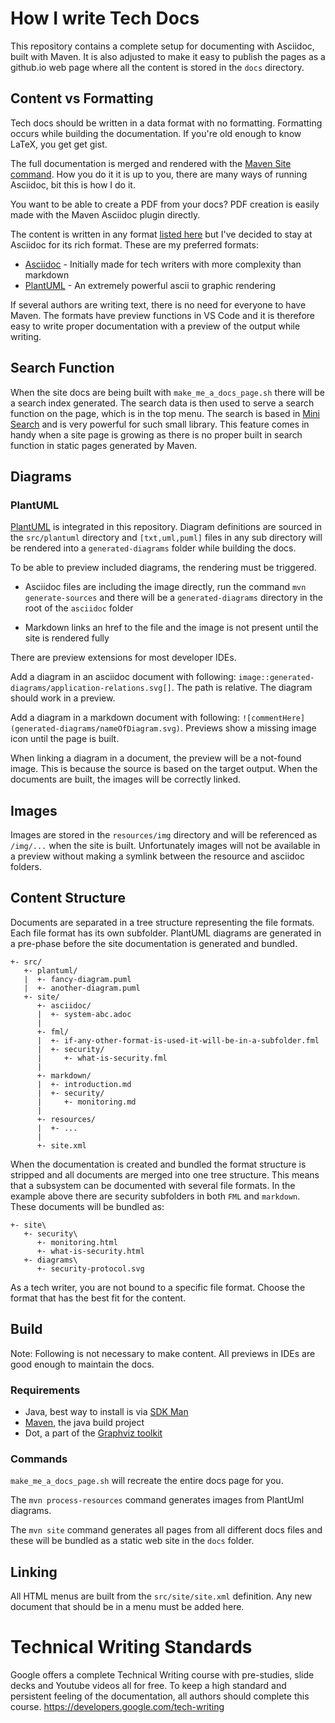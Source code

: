 # How I write Tech Docs

This repository contains a complete setup for documenting with Asciidoc, built with Maven. It is also adjusted to make it easy to publish the pages as a github.io web page where all the content is stored in the `docs` directory.

## Content vs Formatting

Tech docs should be written in a data format with no formatting. Formatting occurs while building the documentation. If you're old enough to know LaTeX, you get get gist.

The full documentation is merged and rendered with the [Maven Site command](https://maven.apache.org/plugins/maven-site-plugin/). How you do it it is up to you, there are many ways of running Asciidoc, bit this is how I do it.

You want to be able to create a PDF from your docs? PDF creation is easily made with the Maven Asciidoc plugin directly.

The content is written in any format [listed here](https://maven.apache.org/plugins/maven-site-plugin/examples/creating-content.html) 
but I've decided to stay at Asciidoc for its rich format. These are my preferred formats:
- [Asciidoc](https://docs.asciidoctor.org/asciidoc/latest/) - Initially made for tech writers with more complexity than markdown
- [PlantUML](https://plantuml.com/) - An extremely powerful ascii to graphic rendering

If several authors are writing text, there is no need for everyone to have Maven. The formats have preview functions in VS Code and 
it is therefore easy to write proper documentation with a preview of the output while writing.

## Search Function

When the site docs are being built with `make_me_a_docs_page.sh` there will be a search index generated. The search data is then used to serve a search function on the page, which is in the top menu. The search is based in [Mini Search](https://www.npmjs.com/package/minisearch) and is very powerful for such small library. This feature comes in handy when a site page is growing as there is no proper built in search function in static pages generated by Maven.

## Diagrams

### PlantUML
[PlantUML](https://plantuml.com/) is integrated in this repository. Diagram definitions are sourced in the `src/plantuml` directory and `[txt,uml,puml]` files in any sub directory will be rendered into a `generated-diagrams` folder while building the docs.

To be able to preview included diagrams, the rendering must be triggered.

- Asciidoc files are including the image directly, run the command `mvn generate-sources` and there will be a `generated-diagrams` directory in the root of the `asciidoc` folder

- Markdown links an href to the file and the image is not present until the site is rendered fully

There are preview extensions for most developer IDEs.

Add a diagram in an asciidoc document with following: `image::generated-diagrams/application-relations.svg[]`. The path is relative. The diagram should work in a preview.

Add a diagram in a markdown document with following: `![commentHere](generated-diagrams/nameOfDiagram.svg)`. Previews show a missing image icon until the page is built.

When linking a diagram in a document, the preview will be a not-found image. This is because the source is based on the target output. When the documents are built, the images will be correctly linked.

## Images

Images are stored in the `resources/img` directory and will be referenced as `/img/...` when the site is built. Unfortunately images will not be available in a preview without making a symlink between the resource and asciidoc folders.

## Content Structure

Documents are separated in a tree structure representing the file formats. Each file format has its own subfolder. PlantUML diagrams are generated in a pre-phase before the site documentation is generated and bundled.


```
+- src/
   +- plantuml/
   |  +- fancy-diagram.puml
   |  +- another-diagram.puml
   +- site/
      +- asciidoc/
      |  +- system-abc.adoc
      |
      +- fml/
      |  +- if-any-other-format-is-used-it-will-be-in-a-subfolder.fml
      |  +- security/
      |     +- what-is-security.fml
      |
      +- markdown/
      |  +- introduction.md
      |  +- security/
      |     +- monitoring.md
      |
      +- resources/
      |  +- ...
      |
      +- site.xml
```

When the documentation is created and bundled the format structure is stripped and all documents are merged into one tree structure. This means that a subsystem can be documented with several file formats. In the example above there are security subfolders in both `FML` and `markdown`. These documents will be bundled as:

```
+- site\
   +- security\
      +- monitoring.html
      +- what-is-security.html
   +- diagrams\
      +- security-protocol.svg
```

As a tech writer, you are not bound to a specific file format. Choose the format that has the best fit for the content.

## Build

Note: Following is not necessary to make content. All previews in IDEs are good enough to maintain the docs.

### Requirements

- Java, best way to install is via [SDK Man](https://sdkman.io/)
- [Maven](https://maven.apache.org/download.cgi), the java build project
- Dot, a part of the [Graphviz toolkit](https://graphviz.org/)

### Commands

`make_me_a_docs_page.sh` will recreate the entire docs page for you.

The `mvn process-resources` command generates images from PlantUml diagrams.

The `mvn site` command generates all pages from all different docs files and these will be bundled as a static web site in the `docs` folder.

## Linking
All HTML menus are built from the `src/site/site.xml` definition. Any new document that should be in a menu must be added here.

# Technical Writing Standards

Google offers a complete Technical Writing course with pre-studies, slide decks and Youtube videos all for free. 
To keep a high standard and persistent feeling of the documentation, all authors should complete this course.
https://developers.google.com/tech-writing

